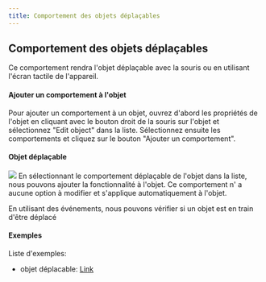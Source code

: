 ```yaml
---
title: Comportement des objets déplaçables
---
```

## Comportement des objets déplaçables

Ce comportement rendra l'objet déplaçable avec la souris ou en utilisant l'écran tactile de l'appareil.

####  Ajouter un comportement à l'objet 
Pour ajouter un comportement à un objet, ouvrez d'abord les propriétés de l'objet en cliquant avec le bouton droit de la souris sur l'objet et sélectionnez "Edit object" dans la liste. Sélectionnez ensuite les comportements et cliquez sur le bouton "Ajouter un comportement". 

####  Objet déplaçable 
![](/gdevelop5/behaviors/draggable-object-behavior-inlist.png)
En sélectionnant le comportement déplaçable de l'objet dans la liste, nous pouvons ajouter la fonctionnalité à l'objet.
Ce comportement n' a aucune option à modifier et s'applique automatiquement à l'objet.

En utilisant des événements, nous pouvons vérifier si un objet est en train d'être déplacé

####  Exemples 

Liste d'exemples:

  * objet déplacable: [Link](https://gametemplates.itch.io/template-manipulate-text-object)